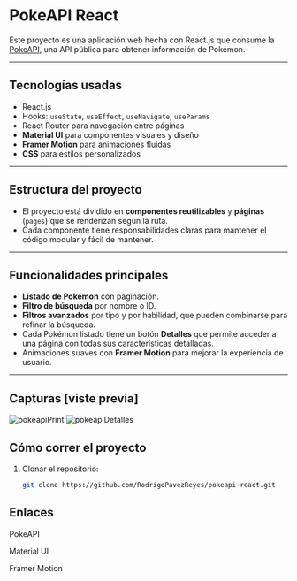# PokeAPI React

Este proyecto es una aplicación web hecha con React.js que consume la [PokeAPI](https://pokeapi.co/), una API pública para obtener información de Pokémon.

---

## Tecnologías usadas

- React.js
- Hooks: `useState`, `useEffect`, `useNavigate`, `useParams`
- React Router para navegación entre páginas
- **Material UI** para componentes visuales y diseño
- **Framer Motion** para animaciones fluidas
- **CSS** para estilos personalizados

---

## Estructura del proyecto

- El proyecto está dividido en **componentes reutilizables** y **páginas** (`pages`) que se renderizan según la ruta.
- Cada componente tiene responsabilidades claras para mantener el código modular y fácil de mantener.

---

## Funcionalidades principales

- **Listado de Pokémon** con paginación.
- **Filtro de búsqueda** por nombre o ID.
- **Filtros avanzados** por tipo y por habilidad, que pueden combinarse para refinar la búsqueda.
- Cada Pokémon listado tiene un botón **Detalles** que permite acceder a una página con todas sus características detalladas.
- Animaciones suaves con **Framer Motion** para mejorar la experiencia de usuario.

---
## Capturas [viste previa]
![pokeapiPrint](https://github.com/user-attachments/assets/f536182c-501d-405a-8194-1098f1a97dfe)
![pokeapiDetalles](https://github.com/user-attachments/assets/af57f651-95ac-4f9c-8eb5-991ef08eed0e)

## Cómo correr el proyecto

1. Clonar el repositorio:
   ```bash
   git clone https://github.com/RodrigoPavezReyes/pokeapi-react.git


## Enlaces
PokeAPI

Material UI

Framer Motion
